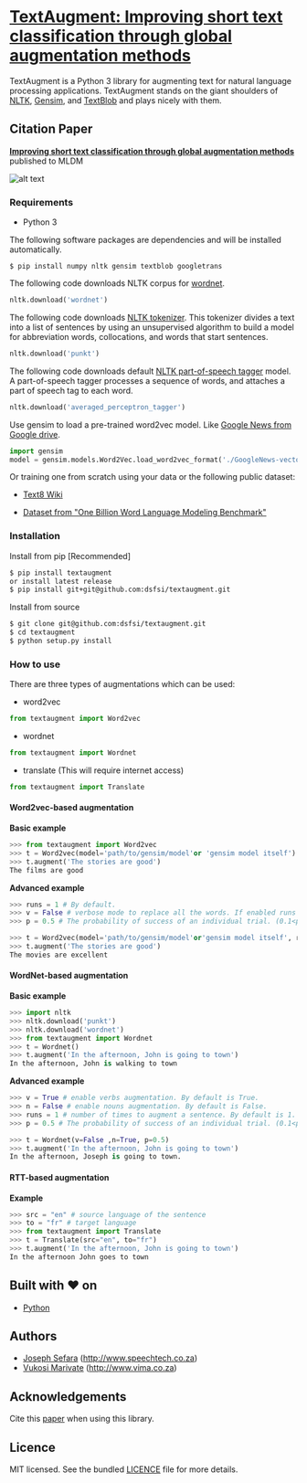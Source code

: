# [TextAugment: Improving short text classification through global augmentation methods]() 

TextAugment is a Python 3 library for augmenting text for natural language processing applications. TextAugment stands on the giant shoulders of [NLTK](https://www.nltk.org/), [Gensim](https://radimrehurek.com/gensim/), and [TextBlob](https://textblob.readthedocs.io/) and plays nicely with them.

## Citation Paper

**[Improving short text classification through global augmentation methods]()** published to MLDM

![alt text](https://raw.githubusercontent.com/dsfsi/textaugment/master/augment.png "Augmentation methods")

### Requirements

* Python 3

The following software packages are dependencies and will be installed automatically.

```shell
$ pip install numpy nltk gensim textblob googletrans 

```
The following code downloads NLTK corpus for [wordnet](http://www.nltk.org/howto/wordnet.html).
```python
nltk.download('wordnet')
```
The following code downloads [NLTK tokenizer](https://www.nltk.org/_modules/nltk/tokenize/punkt.html). This tokenizer divides a text into a list of sentences by using an unsupervised algorithm to build a model for abbreviation words, collocations, and words that start sentences. 
```python
nltk.download('punkt')
```
The following code downloads default [NLTK part-of-speech tagger](https://www.nltk.org/_modules/nltk/tag.html) model. A part-of-speech tagger processes a sequence of words, and attaches a part of speech tag to each word.
```python
nltk.download('averaged_perceptron_tagger')
```
Use gensim to load a pre-trained word2vec model. Like [Google News from Google drive](https://drive.google.com/file/d/0B7XkCwpI5KDYNlNUTTlSS21pQmM/edit).
```python
import gensim
model = gensim.models.Word2Vec.load_word2vec_format('./GoogleNews-vectors-negative300.bin', binary=True)
```
Or training one from scratch using your data or the following public dataset:

- [Text8 Wiki](http://mattmahoney.net/dc/enwik9.zip)

- [Dataset from "One Billion Word Language Modeling Benchmark"](http://www.statmt.org/lm-benchmark/1-billion-word-language-modeling-benchmark-r13output.tar.gz)

### Installation

Install from pip [Recommended] 
```sh
$ pip install textaugment
or install latest release
$ pip install git+git@github.com:dsfsi/textaugment.git
```

Install from source
```sh
$ git clone git@github.com:dsfsi/textaugment.git
$ cd textaugment
$ python setup.py install
```

### How to use

There are three types of augmentations which can be used:

- word2vec 

```python
from textaugment import Word2vec
```

- wordnet 
```python
from textaugment import Wordnet
```
- translate (This will require internet access)
```python
from textaugment import Translate
```
#### Word2vec-based augmentation
**Basic example**
```python
>>> from textaugment import Word2vec
>>> t = Word2vec(model='path/to/gensim/model'or 'gensim model itself')
>>> t.augment('The stories are good')
The films are good
```
**Advanced example**

```python
>>> runs = 1 # By default.
>>> v = False # verbose mode to replace all the words. If enabled runs is not effective. Used in this paper (https://www.cs.cmu.edu/~diyiy/docs/emnlp_wang_2015.pdf)
>>> p = 0.5 # The probability of success of an individual trial. (0.1<p<1.0), default is 0.5. Used by Geometric distribution to selects words from a sentence.

>>> t = Word2vec(model='path/to/gensim/model'or'gensim model itself', runs=5, v=False, p=0.5)
>>> t.augment('The stories are good')
The movies are excellent
```
#### WordNet-based augmentation
**Basic example**
```python
>>> import nltk
>>> nltk.download('punkt')
>>> nltk.download('wordnet')
>>> from textaugment import Wordnet
>>> t = Wordnet()
>>> t.augment('In the afternoon, John is going to town')
In the afternoon, John is walking to town
```
**Advanced example**

```python
>>> v = True # enable verbs augmentation. By default is True.
>>> n = False # enable nouns augmentation. By default is False.
>>> runs = 1 # number of times to augment a sentence. By default is 1.
>>> p = 0.5 # The probability of success of an individual trial. (0.1<p<1.0), default is 0.5. Used by Geometric distribution to selects words from a sentence.

>>> t = Wordnet(v=False ,n=True, p=0.5)
>>> t.augment('In the afternoon, John is going to town')
In the afternoon, Joseph is going to town.
```
#### RTT-based augmentation
**Example**
```python
>>> src = "en" # source language of the sentence
>>> to = "fr" # target language
>>> from textaugment import Translate
>>> t = Translate(src="en", to="fr")
>>> t.augment('In the afternoon, John is going to town')
In the afternoon John goes to town
```
## Built with ❤ on
* [Python](http://python.org/)

## Authors
* [Joseph Sefara](https://za.linkedin.com/in/josephsefara) (http://www.speechtech.co.za)
* [Vukosi Marivate](http://www.vima.co.za) (http://www.vima.co.za)

## Acknowledgements
Cite this [paper](#) when using this library.

## Licence
MIT licensed. See the bundled [LICENCE](LICENCE) file for more details.